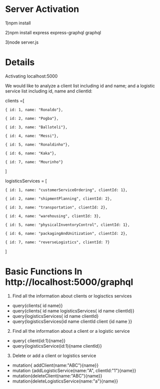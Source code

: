 # Server Activation
1)npm install

2)npm install express express-graphql graphql

3)node server.js
# Details
Activating localhost:5000

We would like to analyze a client list including id and name; and a logistic service list including id, name and clientId: 

clients =[

    { id: 1, name: "Ronaldo"},
    
    { id: 2, name: "Pogba"},
    
    { id: 3, name: "Balloteli"},
    
    { id: 4, name: "Messi"},
    
    { id: 5, name: "Ronaldinho"},
    
    { id: 6, name: "Kaka"},
    
    { id: 7, name: "Mourinho"}
    
]

logisticsServices = [

    { id: 1, name: "customerServiceOrdering", clientId: 1},
    
    { id: 2, name: "shipmentPlanning", clientId: 2},
    
    { id: 3, name: "transportation", clientId: 2},
    
    { id: 4, name: "warehousing", clientId: 3},
    
    { id: 5, name: "physicalInventoryControl", clientId: 1},
    
    { id: 6, name: "packagingAndUnitization", clientId: 2},
    
    { id: 7, name: "reverseLogistics", clientId: 7}
    
]
# Basic Functions In http://localhost:5000/graphql
1) Find all the information about clients or logisctics services
+ query{clients{ id name}}
+ query{clients{ id name logisticsServices{ id name clientId}}
+ query{logisticsServices{ id name clientId}
+ query{logisticsServices{id name clientId client {id name }}

2) Find all the information about a client or a logistic service
+ query{ client(id:1){name}}
+ query{logisticsService(id:1){name clientId}}

3) Delete or add a client or logistics service
+ mutation{ addClient(name:"ABC"){name}}
+ mutation {addLogisticService(name:"A", clientId:"1"){name}}
+ mutation{deleteClient(name:"ABC"){name}}
+ mutation{deleteLogisticsService(name:"a"){name}}
